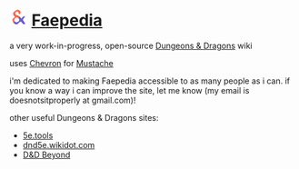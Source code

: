 # <img src="logo.svg" height="32" alt="The Faepedia logo: a red and indigo ampersand" /> [Faepedia](https://doesnotsitproperly.github.io/faepedia/)

a very work-in-progress, open-source [Dungeons & Dragons](https://en.wikipedia.org/wiki/Dungeons_%26_Dragons) wiki

uses [Chevron](https://github.com/noahmorrison/chevron) for [Mustache](https://mustache.github.io/)

i'm dedicated to making Faepedia accessible to as many people as i can. if you know a way i can improve the site, let me know (my email is doesnotsitproperly at gmail.com)!

other useful Dungeons & Dragons sites:
- [5e.tools](https://5e.tools/)
- [dnd5e.wikidot.com](http://dnd5e.wikidot.com/)
- [D&D Beyond](https://www.dndbeyond.com/)
